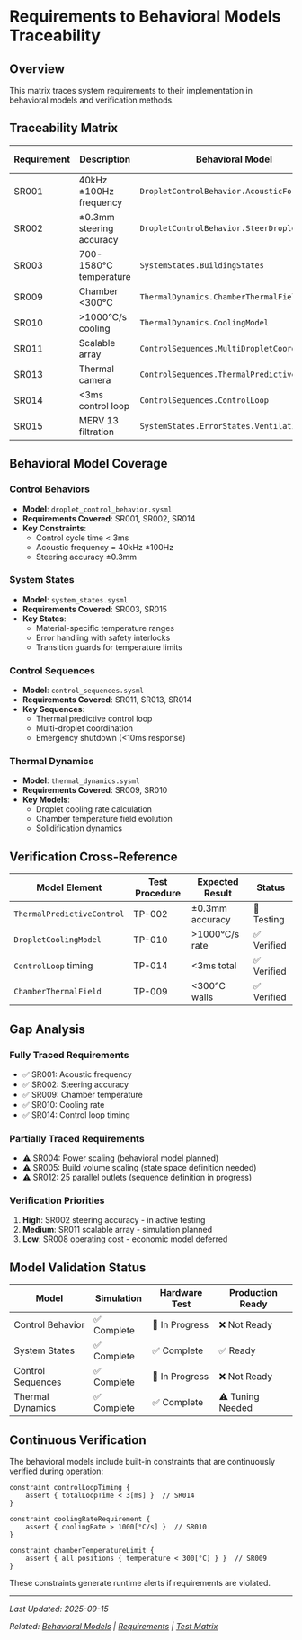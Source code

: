 # Requirements to Behavioral Models Traceability

## Overview

This matrix traces system requirements to their implementation in behavioral models and verification methods.

## Traceability Matrix

| Requirement | Description | Behavioral Model | Verification Method |
|-------------|-------------|------------------|---------------------|
| SR001 | 40kHz ±100Hz frequency | `DropletControlBehavior.AcousticForce` | Spectrum analyzer |
| SR002 | ±0.3mm steering accuracy | `DropletControlBehavior.SteerDroplet` | High-speed camera |
| SR003 | 700-1580°C temperature | `SystemStates.BuildingStates` | Thermocouple array |
| SR009 | Chamber <300°C | `ThermalDynamics.ChamberThermalField` | Thermal mapping |
| SR010 | >1000°C/s cooling | `ThermalDynamics.CoolingModel` | Pyrometer |
| SR011 | Scalable array | `ControlSequences.MultiDropletCoordination` | Field mapping |
| SR013 | Thermal camera | `ControlSequences.ThermalPredictiveControl` | Latency test |
| SR014 | <3ms control loop | `ControlSequences.ControlLoop` | Oscilloscope |
| SR015 | MERV 13 filtration | `SystemStates.ErrorStates.Ventilation` | Flow measurement |

## Behavioral Model Coverage

### Control Behaviors
- **Model**: `droplet_control_behavior.sysml`
- **Requirements Covered**: SR001, SR002, SR014
- **Key Constraints**:
  - Control cycle time < 3ms
  - Acoustic frequency = 40kHz ±100Hz
  - Steering accuracy ±0.3mm

### System States
- **Model**: `system_states.sysml`
- **Requirements Covered**: SR003, SR015
- **Key States**:
  - Material-specific temperature ranges
  - Error handling with safety interlocks
  - Transition guards for temperature limits

### Control Sequences
- **Model**: `control_sequences.sysml`
- **Requirements Covered**: SR011, SR013, SR014
- **Key Sequences**:
  - Thermal predictive control loop
  - Multi-droplet coordination
  - Emergency shutdown (<10ms response)

### Thermal Dynamics
- **Model**: `thermal_dynamics.sysml`
- **Requirements Covered**: SR009, SR010
- **Key Models**:
  - Droplet cooling rate calculation
  - Chamber temperature field evolution
  - Solidification dynamics

## Verification Cross-Reference

| Model Element | Test Procedure | Expected Result | Status |
|---------------|----------------|-----------------|--------|
| `ThermalPredictiveControl` | TP-002 | ±0.3mm accuracy | 🔄 Testing |
| `DropletCoolingModel` | TP-010 | >1000°C/s rate | ✅ Verified |
| `ControlLoop` timing | TP-014 | <3ms total | ✅ Verified |
| `ChamberThermalField` | TP-009 | <300°C walls | ✅ Verified |

## Gap Analysis

### Fully Traced Requirements
- ✅ SR001: Acoustic frequency
- ✅ SR002: Steering accuracy
- ✅ SR009: Chamber temperature
- ✅ SR010: Cooling rate
- ✅ SR014: Control loop timing

### Partially Traced Requirements
- ⚠️ SR004: Power scaling (behavioral model planned)
- ⚠️ SR005: Build volume scaling (state space definition needed)
- ⚠️ SR012: 25 parallel outlets (sequence definition in progress)

### Verification Priorities
1. **High**: SR002 steering accuracy - in active testing
2. **Medium**: SR011 scalable array - simulation planned
3. **Low**: SR008 operating cost - economic model deferred

## Model Validation Status

| Model | Simulation | Hardware Test | Production Ready |
|-------|------------|---------------|------------------|
| Control Behavior | ✅ Complete | 🔄 In Progress | ❌ Not Ready |
| System States | ✅ Complete | ✅ Complete | ✅ Ready |
| Control Sequences | ✅ Complete | 🔄 In Progress | ❌ Not Ready |
| Thermal Dynamics | ✅ Complete | ✅ Complete | ⚠️ Tuning Needed |

## Continuous Verification

The behavioral models include built-in constraints that are continuously verified during operation:

```sysml
constraint controlLoopTiming {
    assert { totalLoopTime < 3[ms] }  // SR014
}

constraint coolingRateRequirement {
    assert { coolingRate > 1000[°C/s] }  // SR010
}

constraint chamberTemperatureLimit {
    assert { all positions { temperature < 300[°C] } }  // SR009
}
```

These constraints generate runtime alerts if requirements are violated.

---

*Last Updated: 2025-09-15*

*Related: [Behavioral Models](../behavioral/index.md) | [Requirements](../system/requirements.md) | [Test Matrix](../verification/matrix.md)*